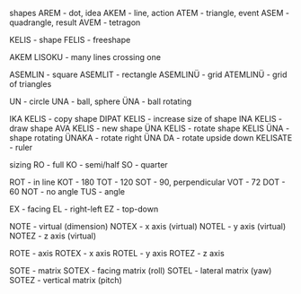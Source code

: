 shapes 
AREM - dot, idea
AKEM - line, action
ATEM - triangle, event
ASEM - quadrangle, result
AVEM - tetragon 

KELIS - shape
FELIS - freeshape

AKEM LISOKU - many lines crossing one

ASEMLIN - square
ASEMLIT - rectangle 
ASEMLINÜ - grid
ATEMLINÜ - grid of triangles 

UN - circle
UNA - ball, sphere
ÜNA - ball rotating


IKA KELIS - copy shape
DIPAT KELIS - increase size of shape
INA KELIS - draw shape
AVA KELIS - new shape
ÜNA KELIS - rotate shape
KELIS ÜNA - shape rotating
ÜNAKA - rotate right
ÜNA DA - rotate upside down
KELISATE - ruler


sizing
RO - full
KO - semi/half
SO - quarter


ROT - in line
KOT - 180
TOT - 120
SOT - 90, perpendicular
VOT - 72
DOT - 60
NOT - no angle
TUS - angle

EX - facing
EL - right-left
EZ - top-down

NOTE - virtual (dimension)
NOTEX - x axis (virtual)
NOTEL - y axis (virtual)
NOTEZ - z axis (virtual)

ROTE - axis
ROTEX - x axis
ROTEL - y axis
ROTEZ - z axis

SOTE - matrix
SOTEX - facing matrix (roll)
SOTEL - lateral matrix (yaw)
SOTEZ - vertical matrix (pitch)